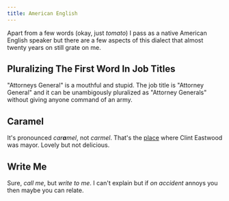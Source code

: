 ```yaml
---
title: American English
---
```


Apart from a few words (okay, just _tomato_) I pass as a native American
English speaker but there are a few aspects of this dialect that almost
twenty years on still grate on me.

## Pluralizing The First Word In Job Titles

"Attorneys General" is a mouthful and stupid. The job title is "Attorney General"
and it can be unambigously pluralized as "Attorney Generals" without giving anyone
command of an army.

## Caramel

It's pronounced _car**a**mel_, not _carmel_. That's the
[place](https://en.wikipedia.org/wiki/Carmel-by-the-Sea,_California) where
Clint Eastwood was mayor. Lovely but not delicious.

## Write Me

Sure, _call me_, but _write to me_. I can't explain but if _on accident_ annoys you then maybe you can relate.
